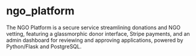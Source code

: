 # ngo_platform
The NGO Platform is a secure service streamlining donations and NGO vetting, featuring a glassmorphic donor interface, Stripe payments, and an admin dashboard for reviewing and approving applications, powered by Python/Flask and PostgreSQL.
